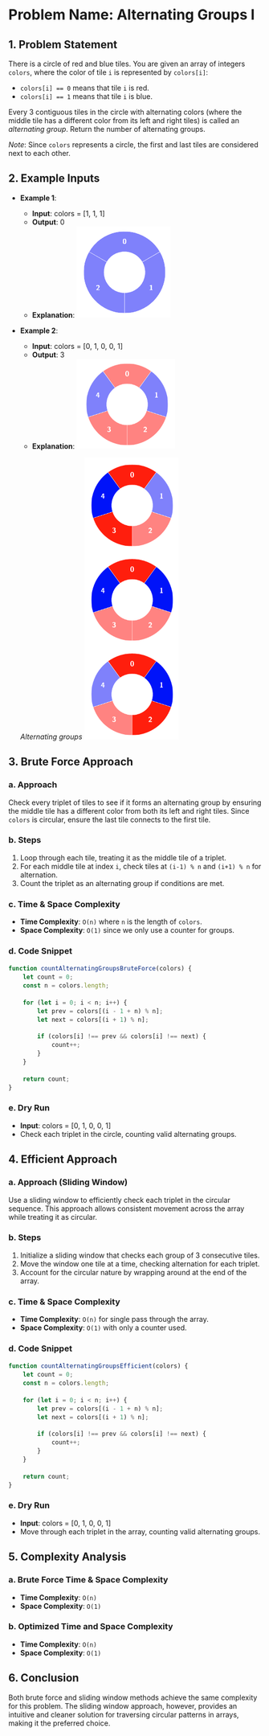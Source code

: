 
# Problem Name: Alternating Groups I

## 1. Problem Statement
There is a circle of red and blue tiles. You are given an array of integers `colors`, where the color of tile `i` is represented by `colors[i]`:
- `colors[i] == 0` means that tile `i` is red.
- `colors[i] == 1` means that tile `i` is blue.

Every 3 contiguous tiles in the circle with alternating colors (where the middle tile has a different color from its left and right tiles) is called an *alternating group*. Return the number of alternating groups.

*Note*: Since `colors` represents a circle, the first and last tiles are considered next to each other.

## 2. Example Inputs
- **Example 1**:
  - **Input**: colors = [1, 1, 1]
  - **Output**: 0
  - **Explanation**: 
  ![alt text](image-1.png)

- **Example 2**:
  - **Input**: colors = [0, 1, 0, 0, 1]
  - **Output**: 3
  - **Explanation**: 
  ![alt text](image-2.png)

  *Alternating groups*
  ![alt text](image-3.png)

## 3. Brute Force Approach

### a. Approach
Check every triplet of tiles to see if it forms an alternating group by ensuring the middle tile has a different color from both its left and right tiles. Since `colors` is circular, ensure the last tile connects to the first tile.

### b. Steps
1. Loop through each tile, treating it as the middle tile of a triplet.
2. For each middle tile at index `i`, check tiles at `(i-1) % n` and `(i+1) % n` for alternation.
3. Count the triplet as an alternating group if conditions are met.

### c. Time & Space Complexity
- **Time Complexity**: `O(n)` where `n` is the length of `colors`.
- **Space Complexity**: `O(1)` since we only use a counter for groups.

### d. Code Snippet

```javascript
function countAlternatingGroupsBruteForce(colors) {
    let count = 0;
    const n = colors.length;

    for (let i = 0; i < n; i++) {
        let prev = colors[(i - 1 + n) % n];
        let next = colors[(i + 1) % n];
        
        if (colors[i] !== prev && colors[i] !== next) {
            count++;
        }
    }

    return count;
}
```

### e. Dry Run
- **Input**: colors = [0, 1, 0, 0, 1]
- Check each triplet in the circle, counting valid alternating groups.

## 4. Efficient Approach

### a. Approach (Sliding Window)
Use a sliding window to efficiently check each triplet in the circular sequence. This approach allows consistent movement across the array while treating it as circular.

### b. Steps
1. Initialize a sliding window that checks each group of 3 consecutive tiles.
2. Move the window one tile at a time, checking alternation for each triplet.
3. Account for the circular nature by wrapping around at the end of the array.

### c. Time & Space Complexity
- **Time Complexity**: `O(n)` for single pass through the array.
- **Space Complexity**: `O(1)` with only a counter used.

### d. Code Snippet

```javascript
function countAlternatingGroupsEfficient(colors) {
    let count = 0;
    const n = colors.length;

    for (let i = 0; i < n; i++) {
        let prev = colors[(i - 1 + n) % n];
        let next = colors[(i + 1) % n];
        
        if (colors[i] !== prev && colors[i] !== next) {
            count++;
        }
    }

    return count;
}
```

### e. Dry Run
- **Input**: colors = [0, 1, 0, 0, 1]
- Move through each triplet in the array, counting valid alternating groups.

## 5. Complexity Analysis

### a. Brute Force Time & Space Complexity
- **Time Complexity**: `O(n)`
- **Space Complexity**: `O(1)`

### b. Optimized Time and Space Complexity
- **Time Complexity**: `O(n)`
- **Space Complexity**: `O(1)`

## 6. Conclusion
Both brute force and sliding window methods achieve the same complexity for this problem. The sliding window approach, however, provides an intuitive and cleaner solution for traversing circular patterns in arrays, making it the preferred choice.
